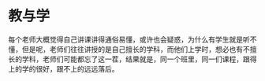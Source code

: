 # 教与学

每个老师大概觉得自己讲课讲得通俗易懂，或许也会疑惑，为什么有学生就是听不懂，但是呢，老师们往往讲授的是自己擅长的学科，而他们上学时，想必也有不擅长的学科，老师们可能都忘了这一茬，结果就是，同一个班里，同一们课程，跟得上的学的很好，跟不上的远远落后。